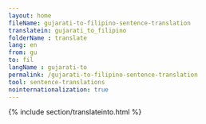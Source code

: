 ```yaml
---
layout: home
fileName: gujarati-to-filipino-sentence-translation
translatein: gujarati_to_filipino
folderName : translate
lang: en
from: gu
to: fil
langName : gujarati-to
permalink: /gujarati-to-filipino-sentence-translation
tool: sentence-translations
nointernationalization: true
---
```

{% include section/translateinto.html %}
